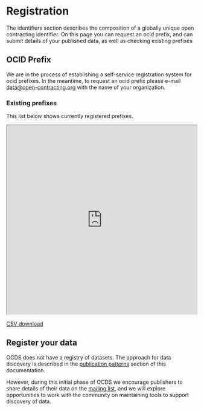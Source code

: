 # Registration

<span class="lead">The identifiers section describes the composition of a globally unique open contracting identifier. On this page you can request an ocid prefix, and can submit details of your published data, as well as checking existing prefixes</span>

## OCID Prefix

We are in the process of establishing a self-service registration system for ocid prefixes. In the meantime, to request an ocid prefix please e-mail <a href="mailto:data@open-contracting.org">data@open-contracting.org</a> with the name of your organization.

### Existing prefixes

This list below shows currently registered prefixes.

<iframe src="https://docs.google.com/spreadsheets/d/1Am3gq0B77xN034-8hDjhb45wOuq-8qW6kGOdp40rN4M/pubhtml?gid=506986894&amp;single=true&amp;widget=true&amp;headers=false" width="100%" height="500"></iframe>

[CSV download](https://docs.google.com/spreadsheets/d/1Am3gq0B77xN034-8hDjhb45wOuq-8qW6kGOdp40rN4M/pub?gid=506986894&single=true&output=csv)

## Register your data

OCDS does not have a registry of datasets. The approach for data discovery is described in the [publication patterns](hosting) section of this documentation.

However, during this initial phase of OCDS we encourage publishers to share details of their data on the [mailing list](../support/index), and we will explore opportunities to work with the community on maintaining tools to support discovery of data.
